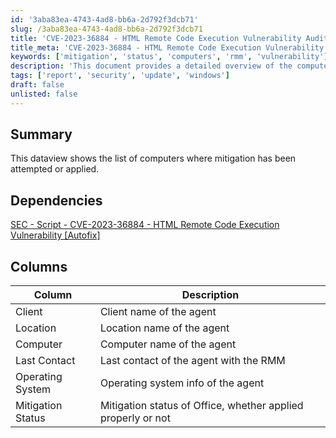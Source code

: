 ```yaml
---
id: '3aba83ea-4743-4ad8-bb6a-2d792f3dcb71'
slug: /3aba83ea-4743-4ad8-bb6a-2d792f3dcb71
title: 'CVE-2023-36884 - HTML Remote Code Execution Vulnerability Audit Script'
title_meta: 'CVE-2023-36884 - HTML Remote Code Execution Vulnerability Audit Script'
keywords: ['mitigation', 'status', 'computers', 'rmm', 'vulnerability']
description: 'This document provides a detailed overview of the computers where mitigation efforts for vulnerabilities have been attempted or applied. It includes essential information such as client names, locations, computer names, last contact times, operating systems, and the current status of mitigation efforts.'
tags: ['report', 'security', 'update', 'windows']
draft: false
unlisted: false
---
```


## Summary

This dataview shows the list of computers where mitigation has been attempted or applied.

## Dependencies

[SEC - Script - CVE-2023-36884 - HTML Remote Code Execution Vulnerability [Autofix]](/docs/d829a143-9b16-482c-8c84-36c3fb7cc2d8)

## Columns

| Column              | Description                                                       |
|---------------------|-------------------------------------------------------------------|
| Client              | Client name of the agent                                          |
| Location            | Location name of the agent                                        |
| Computer            | Computer name of the agent                                        |
| Last Contact        | Last contact of the agent with the RMM                           |
| Operating System    | Operating system info of the agent                                |
| Mitigation Status    | Mitigation status of Office, whether applied properly or not      |

